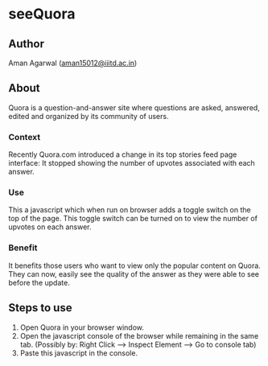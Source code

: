 # seeQuora
## Author
Aman Agarwal (aman15012@iiitd.ac.in)																										 
## About
Quora is a question-and-answer site where questions are asked, answered, edited and organized by its community of users.                  
### Context
Recently Quora.com introduced a change in its top stories feed page interface: It stopped showing the number of upvotes associated with each answer.																																 
### Use 
This a javascript which when run on browser adds a toggle switch on the top of the page. This toggle switch can be turned on to view the number of upvotes on each answer. 																										 
### Benefit
It benefits those users who want to view only the popular content on Quora. They can now, easily see the quality of the answer as they were able to see before the update.																									 
## Steps to use         																																	 
1. Open Quora in your browser window.																												 
2. Open the javascript console of the browser while remaining in the same tab. 
    (Possibly by: Right Click --> Inspect Element --> Go to console tab)
3. Paste this javascript in the console.	
